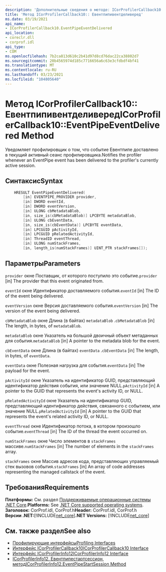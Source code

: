 ```yaml
---
description: 'Дополнительные сведения о методе: ICorProfilerCallback10:: Евентпипивентделиверед'
title: 'Метод ICorProfilerCallback10:: Евентпипивентделиверед'
ms.date: 03/19/2021
api_name:
- ICorProfilerCallback10.EventPipeEventDelivered
api_location:
- coreclr.dll
- corprof.idl
api_type:
- COM
ms.openlocfilehash: 7b2ca813d610c2b41d97d8cd76dac22ca38802d7
ms.sourcegitcommit: 20b4565974d185c7716656a6c63e3cfdbdf4bf41
ms.translationtype: MT
ms.contentlocale: ru-RU
ms.lasthandoff: 03/23/2021
ms.locfileid: "104805640"
---
```

# <a name="icorprofilercallback10eventpipeeventdelivered-method"></a><span data-ttu-id="22b46-103">Метод ICorProfilerCallback10:: Евентпипивентделиверед</span><span class="sxs-lookup"><span data-stu-id="22b46-103">ICorProfilerCallback10::EventPipeEventDelivered Method</span></span>

<span data-ttu-id="22b46-104">Уведомляет профилировщик о том, что событие Евентпипе доставлено в текущий активный сеанс профилировщика.</span><span class="sxs-lookup"><span data-stu-id="22b46-104">Notifies the profiler whenever an EventPipe event has been delivered to the profiler's currently active session.</span></span>  
  
## <a name="syntax"></a><span data-ttu-id="22b46-105">Синтаксис</span><span class="sxs-lookup"><span data-stu-id="22b46-105">Syntax</span></span>  
  
```cpp  
    HRESULT EventPipeEventDelivered(
        [in] EVENTPIPE_PROVIDER provider,
        [in] DWORD eventId,
        [in] DWORD eventVersion,
        [in] ULONG cbMetadataBlob,
        [in, size_is(cbMetadataBlob)] LPCBYTE metadataBlob,
        [in] ULONG cbEventData,
        [in, size_is(cbEventData)] LPCBYTE eventData,
        [in] LPCGUID pActivityId,
        [in] LPCGUID pRelatedActivityId,
        [in] ThreadID eventThread,
        [in] ULONG numStackFrames,
        [in, length_is(numStackFrames)] UINT_PTR stackFrames[]); 
```  
  
## <a name="parameters"></a><span data-ttu-id="22b46-106">Параметры</span><span class="sxs-lookup"><span data-stu-id="22b46-106">Parameters</span></span>

<span data-ttu-id="22b46-107">`provider` окне Поставщик, от которого поступило это событие.</span><span class="sxs-lookup"><span data-stu-id="22b46-107">`provider` [in] The provider that this event originated from.</span></span>

<span data-ttu-id="22b46-108">`eventId` окне Идентификатор доставляемого события.</span><span class="sxs-lookup"><span data-stu-id="22b46-108">`eventId` [in] The ID of the event being delivered.</span></span>

<span data-ttu-id="22b46-109">`eventVersion` окне Версия доставляемого события.</span><span class="sxs-lookup"><span data-stu-id="22b46-109">`eventVersion` [in] The version of the event being delivered.</span></span>

<span data-ttu-id="22b46-110">`cbMetadataBlob` окне Длина (в байтах) `metadataBlob` .</span><span class="sxs-lookup"><span data-stu-id="22b46-110">`cbMetadataBlob` [in] The length, in bytes, of `metadataBlob`.</span></span>

<span data-ttu-id="22b46-111">`metadataBlob` окне Указатель на большой двоичный объект метаданных для события.</span><span class="sxs-lookup"><span data-stu-id="22b46-111">`metadataBlob` [in] A pointer to the metadata blob for the event.</span></span>

<span data-ttu-id="22b46-112">`cbEventData` окне Длина (в байтах) `eventData` .</span><span class="sxs-lookup"><span data-stu-id="22b46-112">`cbEventData` [in] The length, in bytes, of `eventData`.</span></span>

<span data-ttu-id="22b46-113">`eventData` окне Полезная нагрузка для события.</span><span class="sxs-lookup"><span data-stu-id="22b46-113">`eventData` [in] The payload for the event.</span></span>

<span data-ttu-id="22b46-114">`pActivityId` окне Указатель на идентификатор GUID, представляющий идентификатор действия события, или значение NULL.</span><span class="sxs-lookup"><span data-stu-id="22b46-114">`pActivityId` [in] A pointer to the GUID that represents the event's activity ID, or NULL.</span></span>

<span data-ttu-id="22b46-115">`pRelatedActivityId` окне Указатель на идентификатор GUID, представляющий идентификатор действия, связанного с событием, или значение NULL.</span><span class="sxs-lookup"><span data-stu-id="22b46-115">`pRelatedActivityId` [in] A pointer to the GUID that represents the event's related activity ID, or NULL.</span></span>

<span data-ttu-id="22b46-116">`eventThread` окне Идентификатор потока, в котором произошло событие.</span><span class="sxs-lookup"><span data-stu-id="22b46-116">`eventThread` [in] The ID of the thread the event occurred on.</span></span>

<span data-ttu-id="22b46-117">`numStackFrames` окне Число элементов в `stackFrames` массиве.</span><span class="sxs-lookup"><span data-stu-id="22b46-117">`numStackFrames` [in] The number of elements in the `stackFrames` array.</span></span>

<span data-ttu-id="22b46-118">`stackFrames` окне Массив адресов кода, представляющих управляемый стек вызовов события.</span><span class="sxs-lookup"><span data-stu-id="22b46-118">`stackFrames` [in] An array of code addresses representing the managed callstack of the event.</span></span>

## <a name="requirements"></a><span data-ttu-id="22b46-119">Требования</span><span class="sxs-lookup"><span data-stu-id="22b46-119">Requirements</span></span>  

<span data-ttu-id="22b46-120">**Платформы:** См. раздел [Поддерживаемые операционные системы .NET Core](../../../core/install/windows.md?pivots=os-windows).</span><span class="sxs-lookup"><span data-stu-id="22b46-120">**Platforms:** See [.NET Core supported operating systems](../../../core/install/windows.md?pivots=os-windows).</span></span>  
<span data-ttu-id="22b46-121">**Заголовок:** CorProf.idl, CorProf.h</span><span class="sxs-lookup"><span data-stu-id="22b46-121">**Header:** CorProf.idl, CorProf.h</span></span>  
<span data-ttu-id="22b46-122">**Версии .NET:**[!INCLUDE[net_core](../../../../includes/net-core-50-md.md)]</span><span class="sxs-lookup"><span data-stu-id="22b46-122">**.NET Versions:** [!INCLUDE[net_core](../../../../includes/net-core-50-md.md)]</span></span>  
  
## <a name="see-also"></a><span data-ttu-id="22b46-123">См. также раздел</span><span class="sxs-lookup"><span data-stu-id="22b46-123">See also</span></span>

- [<span data-ttu-id="22b46-124">Профилирующие интерфейсы</span><span class="sxs-lookup"><span data-stu-id="22b46-124">Profiling Interfaces</span></span>](profiling-interfaces.md)
- [<span data-ttu-id="22b46-125">Интерфейс ICorProfilerCallback10</span><span class="sxs-lookup"><span data-stu-id="22b46-125">ICorProfilerCallback10 Interface</span></span>](icorprofilercallback10-interface.md)
- [<span data-ttu-id="22b46-126">Интерфейс ICorProfilerInfo12</span><span class="sxs-lookup"><span data-stu-id="22b46-126">ICorProfilerInfo12 Interface</span></span>](icorprofilerinfo12-interface.md)
- [<span data-ttu-id="22b46-127">ICorProfilerInfo12. Евентпипестартсессион, метод</span><span class="sxs-lookup"><span data-stu-id="22b46-127">ICorProfilerInfo12.EventPipeStartSession Method</span></span>](icorprofilerinfo12-eventpipestartsession-method.md)
